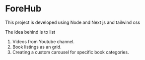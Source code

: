 # ForeHub
This project is developed using Node and Next js and tailwind css

The idea behind is to list 

1. Videos from Youtube channel. 
2. Book listings as an grid.
3. Creating a custom carousel for specific book categories.


